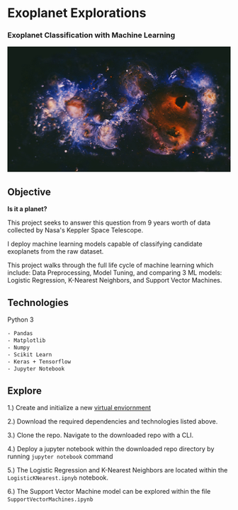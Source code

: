 # Exoplanet Explorations 
### Exoplanet Classification with Machine Learning 

![space](img/space.jpg) 


## Objective 

<b> Is it a planet? </b>  

This project seeks to answer this question from 9 years worth of data collected by Nasa's Keppler Space Telescope. 

I deploy machine learning models capable of classifying candidate exoplanets from the raw dataset.

This project walks through the full life cycle of machine learning which include: Data Preprocessing, Model Tuning, and comparing 3 ML models: Logistic Regression, K-Nearest Neighbors, and Support Vector Machines.  

## Technologies 

Python 3 
	
	- Pandas 
	- Matplotlib 
	- Numpy 
	- Scikit Learn 
	- Keras + Tensorflow 
	- Jupyter Notebook

## Explore 
1.) Create and initialize a new [virtual enviornment](https://uoa-eresearch.github.io/eresearch-cookbook/recipe/2014/11/20/conda/) 

2.) Download the required dependencies and technologies listed above. 

3.) Clone the repo. Navigate to the downloaded repo with a CLI. 

4.) Deploy a jupyter notebook within the downloaded repo directory by running `jupyter notebook` command  

5.) The Logistic Regression and K-Nearest Neighbors are located within the `LogisticKNearest.ipnyb` notebook. 

6.) The Support Vector Machine model can be explored within the file `SupportVectorMachines.ipynb` 

